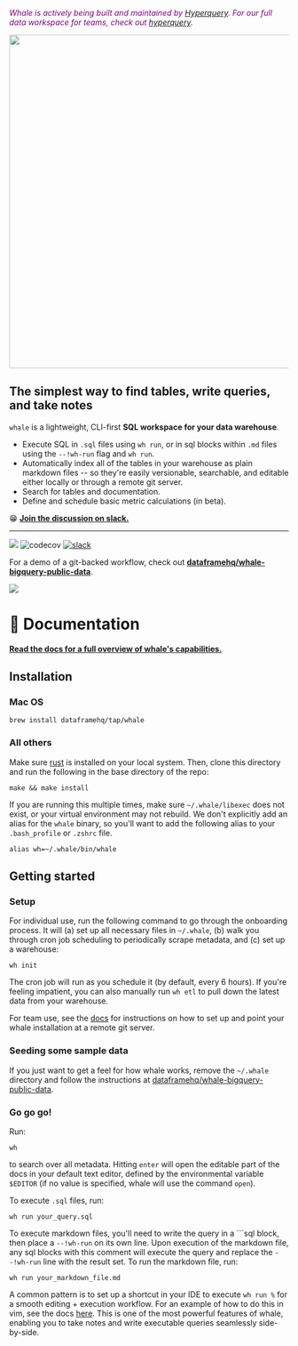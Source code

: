 <font color="purple"><i>Whale is actively being built and maintained by <a href="https://hyperquery.ai">Hyperquery</a>. For our full data workspace for teams, check out <a href="https://hyperquery.ai">hyperquery</a>.</i></font>

<p align="center"><img src="docs/whale_logo.svg" width="600"/></p>

## The simplest way to find tables, write queries, and take notes
`whale` is a lightweight, CLI-first **SQL workspace for your data warehouse**.

* Execute SQL in `.sql` files using `wh run`, or in sql blocks within `.md` files using the `--!wh-run` flag and `wh run`.
* Automatically index all of the tables in your warehouse as plain markdown files -- so they're easily versionable, searchable, and editable either locally or through a remote git server.
* Search for tables and documentation.
* Define and schedule basic metric calculations (in beta).

😁 [**Join the discussion on slack.**](http://slack.dataframe.ai/)

---

![](https://github.com/dataframehq/whale/workflows/CI/badge.svg)
![codecov](https://codecov.io/gh/dataframehq/whale/branch/master/graph/badge.svg)
[![slack](https://badgen.net/badge/icon/slack?icon=slack&color=purple&label)](http://slack.dataframe.ai/)

For a demo of a git-backed workflow, check out [**dataframehq/whale-bigquery-public-data**](https://github.com/dataframehq/whale-bigquery-public-data).

![](docs/demo.gif)

# 📔  Documentation

[**Read the docs for a full overview of whale's capabilities.**](https://rsyi.gitbook.io/whale)

## Installation

### Mac OS

```text
brew install dataframehq/tap/whale
```

### All others

Make sure [rust](https://www.rust-lang.org/tools/install) is installed on your local system. Then, clone this directory and run the following in the base directory of the repo:

```text
make && make install
```
If you are running this multiple times, make sure `~/.whale/libexec` does not exist, or your virtual environment may not rebuild. We don't explicitly add an alias for the `whale` binary, so you'll want to add the following alias to your `.bash_profile` or `.zshrc` file.

```text
alias wh=~/.whale/bin/whale
```

## Getting started

### Setup

For individual use, run the following command to go through the onboarding process. It will (a) set up all necessary files in `~/.whale`, (b) walk you through cron job scheduling to periodically scrape metadata, and (c) set up a warehouse:

```text
wh init
```

The cron job will run as you schedule it (by default, every 6 hours). If you're feeling impatient, you can also manually run `wh etl` to pull down the latest data from your warehouse.

For team use, see the [docs](https://rsyi.gitbook.io/whale/setup/getting-started-for-teams) for instructions on how to set up and point your whale installation at a remote git server.

### Seeding some sample data
If you just want to get a feel for how whale works, remove the `~/.whale` directory and follow the instructions at [dataframehq/whale-bigquery-public-data](https://github.com/dataframehq/whale-bigquery-public-data).

### Go go go!

Run:

```text
wh
```

to search over all metadata. Hitting `enter` will open the editable part of the docs in your default text editor, defined by the environmental variable `$EDITOR` (if no value is specified, whale will use the command `open`).

To execute `.sql` files, run:

```
wh run your_query.sql
```

To execute markdown files, you'll need to write the query in a  ```sql block, then place a `--!wh-run` on its own line. Upon execution of the markdown file, any sql blocks with this comment will execute the query and replace the `--!wh-run` line with the result set. To run the markdown file, run:

```
wh run your_markdown_file.md
```

A common pattern is to set up a shortcut in your IDE to execute `wh run %` for a smooth editing + execution workflow. For an example of how to do this in vim, see the docs [here](https://rsyi.gitbook.io/whale/features/running-sql-queries#editor-configuration). This is one of the most powerful features of whale, enabling you to take notes and write executable queries seamlessly side-by-side.
